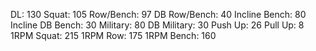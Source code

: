 DL: 130
 Squat: 105
 Row/Bench: 97
 DB Row/Bench: 40
 Incline Bench: 80
 Incline DB Bench: 30
 Military: 80
 DB Military: 30
 Push Up: 26
 Pull Up: 8
 1RPM Squat: 215
 1RPM Row: 175
 1RPM Bench: 160
